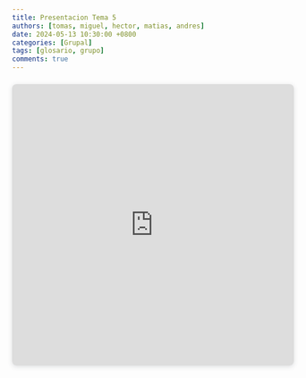 ```yaml
---
title: Presentacion Tema 5
authors: [tomas, miguel, hector, matias, andres]
date: 2024-05-13 10:30:00 +0800
categories: [Grupal]
tags: [glosario, grupo]
comments: true
---
```


<div style="position: relative; width: 100%; height: 0; padding-top: 100.0000%;
 padding-bottom: 0; box-shadow: 0 2px 8px 0 rgba(63,69,81,0.16); margin-top: 1.6em; margin-bottom: 0.9em; overflow: hidden;
 border-radius: 8px; will-change: transform;">
  <iframe loading="lazy" style="position: absolute; width: 100%; height: 100%; top: 0; left: 0; border: none; padding: 0;margin: 0;"
    src="https:&#x2F;&#x2F;www.canva.com&#x2F;design&#x2F;DAGDyIETPH0&#x2F;PMlisVPYtQ9A1lz-omIGMg&#x2F;view?embed" allowfullscreen="allowfullscreen" allow="fullscreen">
  </iframe>
</div>
<a href="https:&#x2F;&#x2F;www.canva.com&#x2F;design&#x2F;DAGDyIETPH0&#x2F;PMlisVPYtQ9A1lz-omIGMg&#x2F;view?utm_content=DAGDyIETPH0&amp;utm_campaign=designshare&amp;utm_medium=embeds&amp;utm_source=link" target="_blank" rel="noopener">
